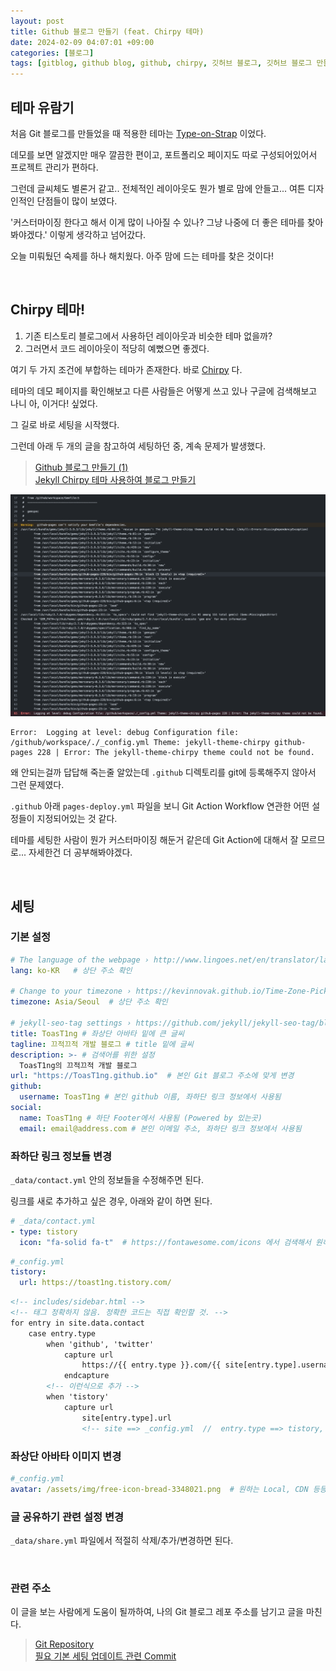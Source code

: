 ```yaml
---
layout: post
title: Github 블로그 만들기 (feat. Chirpy 테마)  
date: 2024-02-09 04:07:01 +09:00
categories: [블로그]
tags: [gitblog, github blog, github, chirpy, 깃허브 블로그, 깃허브 블로그 만들기]                    
---
```


## 테마 유람기
처음 Git 블로그를 만들었을 때 적용한 테마는 [Type-on-Strap](https://github.com/sylhare/Type-on-Strap) 이었다.

데모를 보면 알겠지만 매우 깔끔한 편이고, 포트폴리오 페이지도 따로 구성되어있어서 프로젝트 관리가 편하다.

그런데 글씨체도 별론거 같고.. 전체적인 레이아웃도 뭔가 별로 맘에 안들고... 여튼 디자인적인 단점들이 많이 보였다.

'커스터마이징 한다고 해서 이게 많이 나아질 수 있나? 그냥 나중에 더 좋은 테마를 찾아봐야겠다.' 이렇게 생각하고 넘어갔다.

오늘 미뤄뒀던 숙제를 하나 해치웠다. 아주 맘에 드는 테마를 찾은 것이다!

<br/>

## Chirpy 테마!
1) 기존 티스토리 블로그에서 사용하던 레이아웃과 비슷한 테마 없을까?  
2) 그러면서 코드 레이아웃이 적당히 예뻤으면 좋겠다.

여기 두 가지 조건에 부합하는 테마가 존재한다. 바로 [Chirpy](https://github.com/ToasT1ng/jekyll-theme-chirpy) 다.

테마의 데모 페이지를 확인해보고 다른 사람들은 어떻게 쓰고 있나 구글에 검색해보고 나니 아, 이거다! 싶었다.

그 길로 바로 세팅을 시작했다.

그런데 아래 두 개의 글을 참고하여 세팅하던 중, 계속 문제가 발생했다.    
> [Github 블로그 만들기 (1)](https://devpro.kr/posts/Github-%EB%B8%94%EB%A1%9C%EA%B7%B8-%EB%A7%8C%EB%93%A4%EA%B8%B0-(1)/)       
[Jekyll Chirpy 테마 사용하여 블로그 만들기](https://www.irgroup.org/posts/jekyll-chirpy/)

![이미지](/assets/post_imgs/2024-02-10-github-blog-chirpy_git_action_error.png)

```
Error:  Logging at level: debug Configuration file: /github/workspace/./_config.yml Theme: jekyll-theme-chirpy github-pages 228 | Error: The jekyll-theme-chirpy theme could not be found.
```

왜 안되는걸까 답답해 죽는줄 알았는데 `.github` 디렉토리를 git에 등록해주지 않아서 그런 문제였다.

`.github` 아래 `pages-deploy.yml` 파일을 보니 Git Action Workflow 연관한 어떤 설정들이 지정되어있는 것 같다.

테마를 세팅한 사람이 뭔가 커스터마이징 해둔거 같은데 Git Action에 대해서 잘 모르므로... 자세한건 더 공부해봐야겠다.

<br/>

## 세팅

### 기본 설정
```yml
# The language of the webpage › http://www.lingoes.net/en/translator/langcode.htm
lang: ko-KR   # 상단 주소 확인

# Change to your timezone › https://kevinnovak.github.io/Time-Zone-Picker
timezone: Asia/Seoul  # 상단 주소 확인

# jekyll-seo-tag settings › https://github.com/jekyll/jekyll-seo-tag/blob/master/docs/usage.md
title: ToasT1ng # 좌상단 아바타 밑에 큰 글씨
tagline: 끄적끄적 개발 블로그 # title 밑에 글씨
description: >- # 검색어를 위한 설정
  ToasT1ng의 끄적끄적 개발 블로그
url: "https://ToasT1ng.github.io"  # 본인 Git 블로그 주소에 맞게 변경
github:
  username: ToasT1ng # 본인 github 이름, 좌하단 링크 정보에서 사용됨
social:
  name: ToasT1ng # 하단 Footer에서 사용됨 (Powered by 있는곳)
  email: email@address.com # 본인 이메일 주소, 좌하단 링크 정보에서 사용됨
```

### 좌하단 링크 정보들 변경
`_data/contact.yml` 안의 정보들을 수정해주면 된다. 

링크를 새로 추가하고 싶은 경우, 아래와 같이 하면 된다.
```yml
# _data/contact.yml
- type: tistory
  icon: "fa-solid fa-t"  # https://fontawesome.com/icons 에서 검색해서 원하는 것으로 바꾸기
```
```yml
#_config.yml
tistory:
  url: https://toast1ng.tistory.com/
```
```html
<!-- includes/sidebar.html -->
<!-- 태그 정확하지 않음. 정확한 코드는 직접 확인할 것. -->
for entry in site.data.contact
    case entry.type
        when 'github', 'twitter'
            capture url
                https://{{ entry.type }}.com/{{ site[entry.type].username }}
            endcapture
        <!-- 이런식으로 추가 -->
        when 'tistory'
            capture url
                site[entry.type].url
                <!-- site ==> _config.yml  //  entry.type ==> tistory, github 등등 -->
```

### 좌상단 아바타 이미지 변경
```yml
#_config.yml
avatar: /assets/img/free-icon-bread-3348021.png  # 원하는 Local, CDN 등등의 주소로 설정하면 된다.
```

### 글 공유하기 관련 설정 변경
`_data/share.yml` 파일에서 적절히 삭제/추가/변경하면 된다.

<br/>

### 관련 주소
이 글을 보는 사람에게 도움이 될까하여, 나의 Git 블로그 레포 주소를 남기고 글을 마친다.
> [Git Repository](https://github.com/ToasT1ng/ToasT1ng.github.io)    
[필요 기본 세팅 업데이트 관련 Commit](https://github.com/ToasT1ng/ToasT1ng.github.io/commit/64ae77b287ceacbac13683d3b217958a2e45d835)

  


